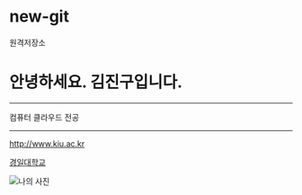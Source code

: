 # new-git
원격저장소

# 안녕하세요. 김진구입니다.

---------

컴퓨터 클라우드 전공

---------

<http://www.kiu.ac.kr>

[경일대학교](http://www.kiu.ac.kr)

![나의 사진](./new-git/이미지/사진.jpg)
